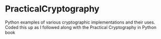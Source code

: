 # PracticalCryptography
Python examples of various cryptographic implementations and their uses. Coded this up as I followed along with the Practical Cryptography in Python book
